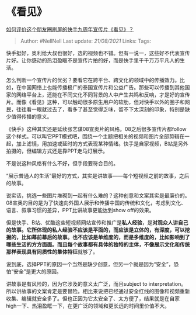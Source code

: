 # 《看见》
[如何评价这个朋友圈刷屏的快手九周年宣传片《看见》？](https://www.zhihu.com/question/399746324/answer/1270254620)

> Author: #NellNell 
Last update: *21/08/2021* 
Links:
Tags: 


  

快手挺好，奥利给大叔也很好，选的视频也不错。但有一说一，这些好不代表宣传片好。让你感动的热泪盈眶不是宣传片拍的好，而是快手里千千万万平凡人的生活。

怎么判断一个宣传片的优劣？要看它在跨平台、跨文化的领域中的传播效力。比如，在中国网络上也能传播极广的泰国宣传片和公益广告。那些可以传播到其他国家的网络平台上，还能在不同文化不同背景的人中产生共鸣和反响，才是好的宣传片。而像《看见》这种，可以触动很多原生用户的软肋，但对快手以外的圈子和网民，往往看一眼就过去了，看多了甚至觉得乏味，留不下太深刻的印象，特别是缺少值得传播的意义。

《快手》这种其实还是延续张艺谋08宣奥片的风格。08之后很多宣传片都follow这个样式。可以叫它PPT模式吧，围绕一个主题把相关的视频和图片全部剪辑在一起，加上滤镜，用加速或延时的方式表现某种情绪。快手是自家视频，B站是另外拍摄的，但编辑方式还是靠PPT走马灯展示。

不是说这种风格有什么不好，但手段要符合目的。

“展示普通人的生活”最好的方式，其实是讲故事——每个短视频之前的故事，之后的故事。

说实话，挑选一些图片堆砌到一起有什么难的？这种创意和文案其实是最廉价的。08宣奥的目的是为了快速向外国人展示和传播中国的传统和文化，考虑到文化、语言、叙事习惯的差异，PPT比讲故事更能达到show off的效果。

但是快手、B站、优酷这些短视频网站宣传和推广是**私人经验**，是**对观众人讲自己的故事。**它所体现的私人经验不应该是平面的，而应该是立体的，有深度，可以挖掘的，比如幕前幕后的故事。也不应该是单维度的，而是多维度的，比如影响到了哪些生活的方方面面。而且每个故事都有具体的独特的主体，不像展示文化和传统那样表现具有**同质性的集体特征**就够了。

说到底，选择PPT的原因一个当然是缺少创意，但另一个就是因为“安全”，恐怕“安全”是更大的原因。

讲故事是有风险的，因为它涉及的意义太广泛，而且subject to interpretation。所以讲故事的文案肯定是要冒险。相比来说把已经通过安全红线的图像和视频重新收集、编辑就安全多了。但也正因为它太安全了、太方便了，结果就是在自家high一下、热泪盈眶一下，在更广泛的领域和更长远的时间里价值不大。